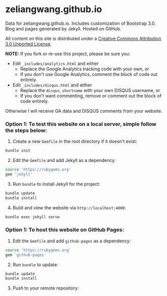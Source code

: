 zeliangwang.github.io
========

Data for zeliangwang.github.io. Includes customization of Bootstrap 3.0. Blog and pages generated by Jekyll. Hosted on GitHub.

All content on this site is distributed under a [Creative Commons Attribution 3.0 Unported License](http://creativecommons.org/licenses/by/3.0/deed.en_US).

**NOTE:** If you fork or re-use this project, please be sure you:

* Edit `_includes/analytics.html` and either
  * Replace the Google Analytics tracking code with your own, or
  * If you don't use Google Analytics, comment the block of code out entirely.
* Edit `_includes/disqus.html` and either
  * Replace the `disqus_shortname` with your own DISQUS username, or
  * If you don't want commenting, remove or comment out the block of code entirely.

Otherwise I will receive GA data and DISQUS comments from your website.


### Option 1: To test this website on a local server, simple follow the steps below:
1. Create a new `Gemfile` in the root directory if it doesn't exist:

```bash
bundle init
```
2. Edit the `Gemfile` and add Jekyll as a dependency:
```bash
source 'https://rubygems.org'
gem 'jekyll'
```
3. Run `bundle` to install Jekyll for the project:

```bash
bundle update
bundle install
```

4. Build and view the website via `http://localhost:4000`:
```bash
bundle exec jekyll serve
```

### Option 1: To host this website on GitHub Pages:

1. Edit the `Gemfile` and add `github-pages` as a dependency:
```bash
source 'https://rubygems.org'
gem 'github-pages'
```
2. Run `bundle` to update:

```bash
bundle update
bundle install
```

3. Push to your remote repository:
